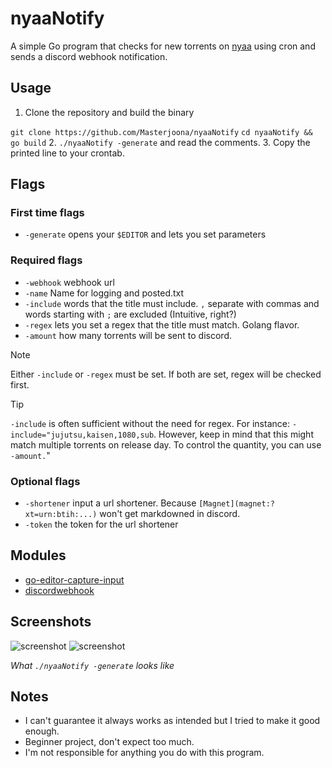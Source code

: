 # nyaaNotify

A simple Go program that checks for new torrents on [nyaa](https://nyaa.si) using cron and sends a discord webhook notification.

## Usage
1. Clone the repository and build the binary

`git clone https://github.com/Masterjoona/nyaaNotify`
`cd nyaaNotify && go build`
2. `./nyaaNotify -generate` and read the comments.
3. Copy the printed line to your crontab.

## Flags
### First time flags
- `-generate` opens your `$EDITOR` and lets you set parameters
### Required flags
- `-webhook` webhook url
- `-name` Name for logging and posted.txt
- `-include` words that the title must include. `,` separate with commas and words starting with `;` are excluded (Intuitive, right?)
- `-regex` lets you set a regex that the title must match. Golang flavor.
- `-amount` how many torrents will be sent to discord.
> [!NOTE]  
> Either `-include` or `-regex` must be set. If both are set, regex will be checked first.

> [!TIP]
> `-include` is often sufficient without the need for regex. For instance: `-include="jujutsu,kaisen,1080,sub`. However, keep in mind that this might match multiple torrents on release day. To control the quantity, you can use `-amount.`"
### Optional flags
- `-shortener` input a url shortener. Because `[Magnet](magnet:?xt=urn:btih:...)` won't get markdowned in discord.
- `-token` the token for the url shortener

## Modules
- [go-editor-capture-input](https://github.com/halkyon/go-editor-capture-input)
- [discordwebhook](https://github.com/gtuk/discordwebhook)

## Screenshots
![screenshot](https://bin.masterjoona.dev/u/DaNTbR.png)
![screenshot](https://bin.masterjoona.dev/u/L7Zw6K.png)

*What `./nyaaNotify -generate` looks like*

## Notes
- I can't guarantee it always works as intended but I tried to make it good enough.
- Beginner project, don't expect too much.
- I'm not responsible for anything you do with this program.